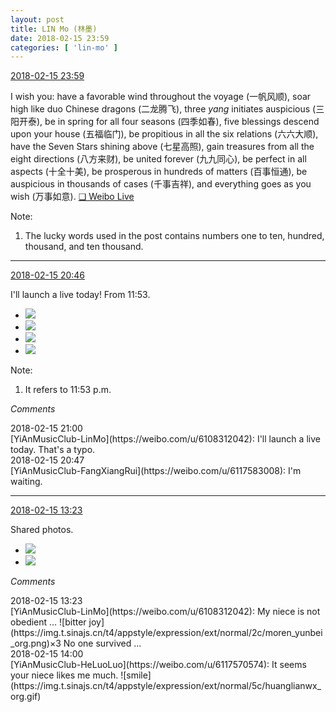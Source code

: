 ```yaml
---
layout: post
title: LIN Mo (林墨)
date: 2018-02-15 23:59
categories: [ 'lin-mo' ]
---
```


<div class="weibo-info">
  <a href="https://weibo.com/6108312042/G3hULhdZ5">2018-02-15 23:59</a>
</div>

I wish you: have a favorable wind throughout the voyage (一帆风顺), soar high like duo Chinese dragons (二龙腾飞), three *yang* initiates auspicious (三阳开泰), be in spring for all four seasons (四季如春), five blessings descend upon your house (五福临门), be propitious in all the six relations (六六大顺), have the Seven Stars shining above (七星高照), gain treasures from all the eight directions (八方来财), be united forever (九九同心), be perfect in all aspects (十全十美), be prosperous in hundreds of matters (百事恒通), be auspicious in thousands of cases (千事吉祥), and everything goes as you wish (万事如意). [❏ Weibo Live](http://live.weibo.com/show?id=1042097:592819922_W1KBQZVuQAsmZpqd)

<!-- more -->

Note:
1. The lucky words used in the post contains numbers one to ten, hundred, thousand, and ten thousand.

---

<div class="weibo-info">
  <a href="https://weibo.com/6108312042/G3gEr6rYp">2018-02-15 20:46</a>
</div>

I'll launch a live today! From 11:53.

<ul class="weibo-pic-list-2">
  <li class="weibo-pic">
    <a href="http://wx2.sinaimg.cn/mw690/006FnQZYly1fohf35jndnj31o02yokjr.jpg"><img src="http://wx2.sinaimg.cn/thumb150/006FnQZYly1fohf35jndnj31o02yokjr.jpg"/></a>
  </li>
  <li class="weibo-pic">
    <a href="http://wx4.sinaimg.cn/mw690/006FnQZYly1fohf3fu3rwj31o02yob2f.jpg"><img src="http://wx4.sinaimg.cn/thumb150/006FnQZYly1fohf3fu3rwj31o02yob2f.jpg"/></a>
  </li>
  <li class="weibo-pic">
    <a href="http://wx4.sinaimg.cn/mw690/006FnQZYly1fohf3q74rjj31o02you13.jpg"><img src="http://wx4.sinaimg.cn/thumb150/006FnQZYly1fohf3q74rjj31o02you13.jpg"/></a>
  </li>
  <li class="weibo-pic">
    <a href="http://wx3.sinaimg.cn/mw690/006FnQZYly1fohf410vnwj31o02yox6u.jpg"><img src="http://wx3.sinaimg.cn/thumb150/006FnQZYly1fohf410vnwj31o02yox6u.jpg"/></a>
  </li>
</ul>

Note:
1. It refers to 11:53 p.m.

*Comments*

<div class="weibo-info">2018-02-15 21:00</div>
[YiAnMusicClub-LinMo](https://weibo.com/u/6108312042): I'll launch a live today. That's a typo.

<div class="weibo-info">2018-02-15 20:47</div>
[YiAnMusicClub-FangXiangRui](https://weibo.com/u/6117583008): I'm waiting.

---

<div class="weibo-info">
  <a href="https://weibo.com/6108312042/G3dKCrIXj">2018-02-15 13:23</a>
</div>

Shared photos.

<ul class="weibo-pic-list-1">
  <li class="weibo-pic">
    <a href="http://wx1.sinaimg.cn/mw690/006FnQZYly1foh2b3k9gyj32c0340nlu.jpg"><img src="http://wx1.sinaimg.cn/thumb150/006FnQZYly1foh2b3k9gyj32c0340nlu.jpg"/></a>
  </li>
  <li class="weibo-pic">
    <a href="http://wx3.sinaimg.cn/mw690/006FnQZYly1foh2b0indgj32c0340e81.jpg"><img src="http://wx3.sinaimg.cn/thumb150/006FnQZYly1foh2b0indgj32c0340e81.jpg"/></a>
  </li>
</ul>

*Comments*

<div class="weibo-info">2018-02-15 13:23</div>
[YiAnMusicClub-LinMo](https://weibo.com/u/6108312042): My niece is not obedient … ![bitter joy](https://img.t.sinajs.cn/t4/appstyle/expression/ext/normal/2c/moren_yunbei_org.png)×3 No one survived …

<div class="weibo-info">2018-02-15 14:00</div>
[YiAnMusicClub-HeLuoLuo](https://weibo.com/u/6117570574): It seems your niece likes me much. ![smile](https://img.t.sinajs.cn/t4/appstyle/expression/ext/normal/5c/huanglianwx_org.gif)
